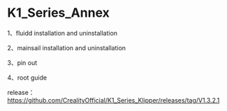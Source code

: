 # K1_Series_Annex

1、fluidd installation and uninstallation

2、mainsail installation and uninstallation

3、pin out

4、root guide

release： https://github.com/CrealityOfficial/K1_Series_Klipper/releases/tag/V1.3.2.1

